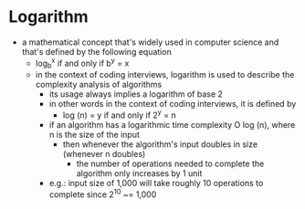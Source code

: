 # Logarithm
- a mathematical concept that's widely used in computer science and that's defined by the following equation
  - log<sub>b</sub><sup>x</sup> if and only if b<sup>y</sup> = x
  - in the context of coding interviews, logarithm is used to describe the complexity analysis of algorithms
    - its usage always implies a logarithm of base 2
    - in other words in the context of coding interviews, it is defined by
      - log (n) = y if and only if 2<sup>y</sup> = n
    - if an algorithm has a logarithmic time complexity O log (n), where n is the size of the input
      - then whenever the algorithm's input doubles in size (whenever n doubles)
        - the number of operations needed to complete the algorithm only increases by 1 unit
    - e.g.: input size of 1,000 will take roughly 10 operations to complete since 2<sup>10</sup> ~= 1,000

